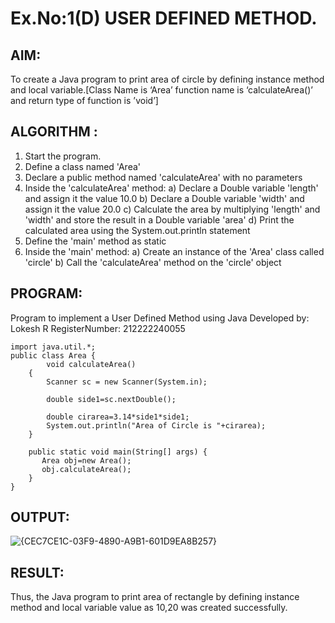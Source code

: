 # Ex.No:1(D) USER DEFINED METHOD.

## AIM:
To create a Java program to print area of circle  by defining instance method and local variable.[Class Name is ‘Area’ function name is ‘calculateArea()’  and return type of function is ’void’]

## ALGORITHM :
1.	Start the program.
2.	Define a class named 'Area'
3.	Declare a public method named 'calculateArea' with no parameters
4.	Inside the 'calculateArea' method:
a)	Declare a Double variable 'length' and assign it the value 10.0
b)	Declare a Double variable 'width' and assign it the value 20.0
c)	Calculate the area by multiplying 'length' and 'width' and store the result in a Double variable 'area'
d)	Print the calculated area using the System.out.println statement
5.	Define the 'main' method as static
6.	Inside the 'main' method:
a)	Create an instance of the 'Area' class called 'circle'
b)	Call the 'calculateArea' method on the 'circle' object




## PROGRAM:
 
Program to implement a User Defined Method using Java
Developed by: Lokesh R
RegisterNumber:  212222240055

```
import java.util.*;
public class Area {
        void calculateArea()
    { 
        Scanner sc = new Scanner(System.in);
        
        double side1=sc.nextDouble();

        double cirarea=3.14*side1*side1;
        System.out.println("Area of Circle is "+cirarea);
    }
    
    public static void main(String[] args) {
       Area obj=new Area();
       obj.calculateArea();
    }
}

```
## OUTPUT:

![{CEC7CE1C-03F9-4890-A9B1-601D9EA8B257}](https://github.com/user-attachments/assets/72434402-b83d-4c37-894c-3fc2745c9d99)


## RESULT:
Thus, the Java program to print area of rectangle by defining instance method and local variable value as 10,20 was created successfully.

